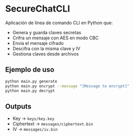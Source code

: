 # SecureChatCLI

Aplicación de línea de comando CLI en Python que:

- Genera y guarda claves secretas
- Crifra un mensaje con AES en modo CBC
- Envia el mensaje cifrado
- Descifra con la misma clave y IV
- Gestiona claves desde archivos

## Ejemplo de uso
```bash
python main.py generate
python main.py encrypt --message "[Message to encrypt]"
python main.py decrypt
```

## Outputs

- Key -> `keys/key.key`
- Ciphertext -> `messages/ciphertext.bin`
- IV -> `messages/iv.bin`